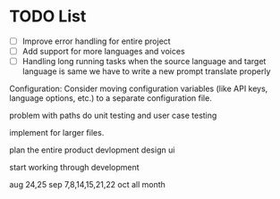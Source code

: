 # TODO List

- [ ] Improve error handling for entire project
- [ ] Add support for more languages and voices
- [ ] Handling long running tasks
when the source language and target language is same we have to write a new prompt translate properly

Configuration:
Consider moving configuration variables (like API keys, language options, etc.) to a separate configuration file.

problem with paths
do unit testing and user case testing

implement for larger files.

plan the entire product devlopment
design ui

start working through development

aug 24,25 sep 7,8,14,15,21,22 oct all month